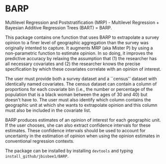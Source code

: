 # BARP

Multilevel Regression and Poststratification (MRP) - Multilevel Regression + Bayesian Additive Regression Trees (BART) = BARP.

This package contains one function that uses BARP to extrapolate a survey opinion to a finer level of geographic aggregation than the survey was originally intented to capture. It augments MRP (aka Mister P) by using a non-parametric function to estimate opinion. In so doing, it improves the predictive accuracy by relaxing the assumption that (1) the researcher has all necessary covariates and (2) the researcher knows the precise specification by which these covariates correlate with an opinion of interest. 

The user must provide both a survey dataset and a ``census'' dataset with identically named covariates. The census dataset can contain a column of proportions for each covariate bin (i.e., the number or percentage of the population that is a black woman between the ages of 30 and 40) but doesn't have to. The user must also identify which column contains the geographic unit at which she wants to extrapolate opinion and this column must also be included in the covariate list.

BARP produces estimates of an opinion of interest for each geographic unit. If the user chooses, she can also extract confidence intervals for these estimates. These confidence intervals should be used to account for uncertainty in the estimation of opinion when using the opinion estimates in conventional regression contexts. 

The package can be installed by installing ```devtools``` and typing ```install_github/jbisbee1/BARP```.